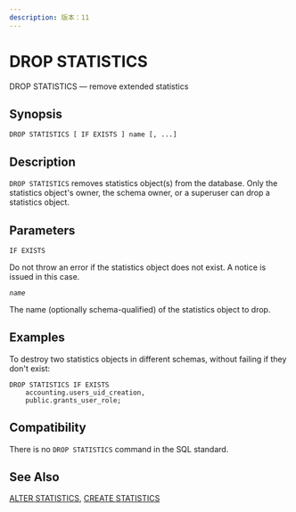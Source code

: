 ```yaml
---
description: 版本：11
---
```


# DROP STATISTICS

DROP STATISTICS — remove extended statistics

## Synopsis

```text
DROP STATISTICS [ IF EXISTS ] name [, ...]
```

## Description

`DROP STATISTICS` removes statistics object\(s\) from the database. Only the statistics object's owner, the schema owner, or a superuser can drop a statistics object.

## Parameters

`IF EXISTS`

Do not throw an error if the statistics object does not exist. A notice is issued in this case.

_`name`_

The name \(optionally schema-qualified\) of the statistics object to drop.

## Examples

To destroy two statistics objects in different schemas, without failing if they don't exist:

```text
DROP STATISTICS IF EXISTS
    accounting.users_uid_creation,
    public.grants_user_role;
```

## Compatibility

There is no `DROP STATISTICS` command in the SQL standard.

## See Also

[ALTER STATISTICS](alter-statistics.md), [CREATE STATISTICS](create-statistics.md)


